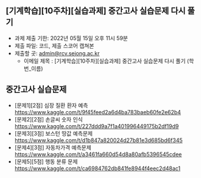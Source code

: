## [기계학습][10주차][실습과제] 중간고사 실습문제 다시 풀기
- 과제 제출 기한: 2022년 05월 15일 오후 11시 59분
- 제출 파일: 코드, 제출 스코어 캡쳐본 
- 제출할 곳: admin@rcv.sejong.ac.kr
  - 이메일 제목 : [기계학습][10주차][실습과제] 중간고사 실습문제 다시 풀기 (학번_이름)

## 중간고사 실습문제
- [문제1][2점] 심장 질환 환자 예측 https://www.kaggle.com/t/9f45feed2a6d4ba783baeb60fe2e62b4
- [문제2][2점] 손글씨 숫자 인식 https://www.kaggle.com/t/227ddd9a7f1a401996449175b2df19d9
- [문제3][3점] 보스턴 땅값 예측문제 https://www.kaggle.com/t/d1b847a820024d27b81e3d685bd6f345
- [문제4][3점] 자동차가격 예측문제 https://www.kaggle.com/t/a3461fa660d54d8a80afb5396545cdee
- [문제5][5점] 행동 분류 문제 https://www.kaggle.com/t/ca6984762db841fe8944f4eec2d48ac1
